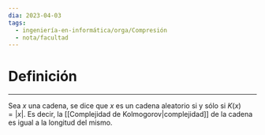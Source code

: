 ```yaml
---
dia: 2023-04-03
tags:
  - ingeniería-en-informática/orga/Compresión
  - nota/facultad
---
```

# Definición
---
Sea $x$ una cadena, se dice que $x$ es un cadena aleatorio si y sólo si $K(x) = |x|$. Es decir, la [[Complejidad de Kolmogorov|complejidad]] de la cadena es igual a la longitud del mismo.